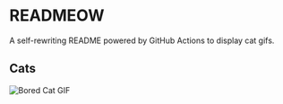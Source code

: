 # READMEOW

A self-rewriting README powered by GitHub Actions to display cat gifs.

## Cats

![Bored Cat GIF](https://media4.giphy.com/media/v1.Y2lkPTlhY2QwMmRhZGd6aTJpYnl5anppMmZ4dHdya3B1NnFuZjR5bWl1dGVkaWZqaDVqeSZlcD12MV9naWZzX3NlYXJjaCZjdD1n/mlvseq9yvZhba/200.gif)
